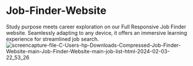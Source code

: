 # Job-Finder-Website
Study purpose meets career exploration on our Full Responsive Job Finder website. Seamlessly adapting to any device, it offers an immersive learning experience for streamlined job search.
![screencapture-file-C-Users-hp-Downloads-Compressed-Job-Finder-Website-main-Job-Finder-Website-main-job-list-html-2024-02-03-22_53_26](https://github.com/Nshuti-Clement/Job-Finder-Website/assets/95314098/b277feb9-e0e7-4274-9e38-e42bec38ed08)
